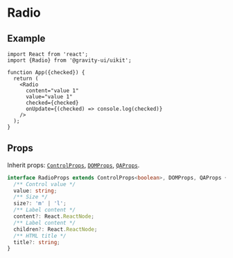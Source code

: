 # Radio

## Example

```tsx
import React from 'react';
import {Radio} from '@gravity-ui/uikit';

function App({checked}) {
  return (
    <Radio
      content="value 1"
      value="value 1"
      checked={checked}
      onUpdate={(checked) => console.log(checked)}
    />
  );
}
```

## Props

Inherit props: [`ControlProps`](../README.md#controlprops), [`DOMProps`](../README.md#domprops), [`QAProps`](../README.md#qaprops).

```ts
interface RadioProps extends ControlProps<boolean>, DOMProps, QAProps {
  /** Control value */
  value: string;
  /** Size */
  size?: 'm' | 'l';
  /** Label content */
  content?: React.ReactNode;
  /** Label content */
  children?: React.ReactNode;
  /** HTML title */
  title?: string;
}
```
